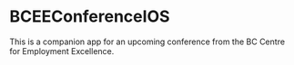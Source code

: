 # BCEEConferenceIOS
This is a companion app for an upcoming conference from the BC Centre for Employment Excellence.

